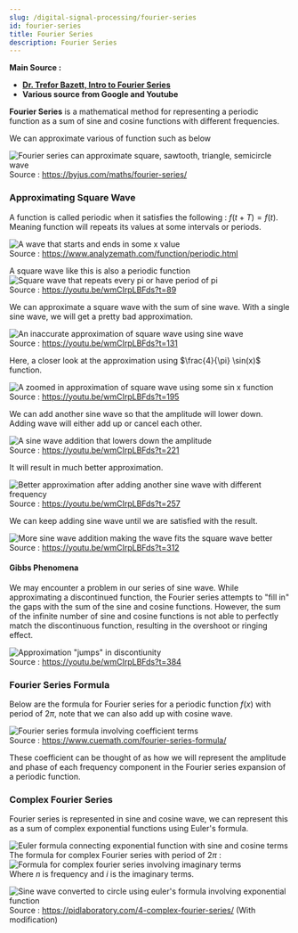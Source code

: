```yaml
---
slug: /digital-signal-processing/fourier-series
id: fourier-series
title: Fourier Series
description: Fourier Series
---
```


**Main Source :**

- **[Dr. Trefor Bazett, Intro to Fourier Series](https://youtu.be/wmCIrpLBFds)**
- **Various source from Google and Youtube**

**Fourier Series** is a mathematical method for representing a periodic function as a sum of sine and cosine functions with different frequencies.

We can approximate various of function such as below

![Fourier series can approximate square, sawtooth, triangle, semicircle wave](./fourier-series-variation.png)  
Source : https://byjus.com/maths/fourier-series/

### Approximating Square Wave

A function is called periodic when it satisfies the following : $f(t + T) = f(t)$.  
Meaning function will repeats its values at some intervals or periods.

![A wave that starts and ends in some x value](./periodic-function.png)  
Source : https://www.analyzemath.com/function/periodic.html

A square wave like this is also a periodic function
![Square wave that repeats every pi or have period of pi](square-wave-periodic-function.png)  
Source : https://youtu.be/wmCIrpLBFds?t=89

We can approximate a square wave with the sum of sine wave. With a single sine wave, we will get a pretty bad approximation.

![An inaccurate approximation of square wave using sine wave](./approximate-square-wave-1.png)  
Source : https://youtu.be/wmCIrpLBFds?t=131

Here, a closer look at the approximation using $\frac{4}{\pi} \sin(x)$ function.

![A zoomed in approximation of square wave using some sin x function](./approximate-square-wave-2.png)  
Source : https://youtu.be/wmCIrpLBFds?t=195

We can add another sine wave so that the amplitude will lower down. Adding wave will either add up or cancel each other.

![A sine wave addition that lowers down the amplitude](./approximate-square-wave-3.png)  
Source : https://youtu.be/wmCIrpLBFds?t=221

It will result in much better approximation.

![Better approximation after adding another sine wave with different frequency](./approximate-square-wave-4.png)  
Source : https://youtu.be/wmCIrpLBFds?t=257

We can keep adding sine wave until we are satisfied with the result.

![More sine wave addition making the wave fits the square wave better](./approximate-square-wave-5.png)  
Source : https://youtu.be/wmCIrpLBFds?t=312

#### Gibbs Phenomena

We may encounter a problem in our series of sine wave. While approximating a discontinued function, the Fourier series attempts to "fill in" the gaps with the sum of the sine and cosine functions. However, the sum of the infinite number of sine and cosine functions is not able to perfectly match the discontinuous function, resulting in the overshoot or ringing effect.

![Approximation "jumps" in discontiunity](./gibbs-phenomenon.png)  
Source : https://youtu.be/wmCIrpLBFds?t=384

### Fourier Series Formula

Below are the formula for Fourier series for a periodic function $f(x)$ with period of $2\pi$, note that we can also add up with cosine wave.

![Fourier series formula involving coefficient terms](./fourier-series-formula.png)  
Source : https://www.cuemath.com/fourier-series-formula/

These coefficient can be thought of as how we will represent the amplitude and phase of each frequency component in the Fourier series expansion of a periodic function.

### Complex Fourier Series

Fourier series is represented in sine and cosine wave, we can represent this as a sum of complex exponential functions using Euler's formula.  

![Euler formula connecting exponential function with sine and cosine terms](./euler-formula.png)  
The formula for complex Fourier series with period of $2\pi$ :  
![Formula for complex fourier series involving imaginary terms](./complex-fourier-series-formula.png)  
Where $n$ is frequency and $i$ is the imaginary terms.

![Sine wave converted to circle using euler's formula involving exponential function](./complex-representation.png)  
Source : https://pidlaboratory.com/4-complex-fourier-series/ (With modification)
